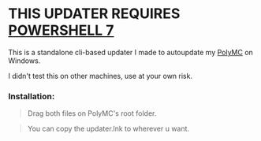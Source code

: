 # THIS UPDATER REQUIRES [POWERSHELL 7](https://github.com/powershell/powershell/releases/latest)

This is a standalone cli-based updater I made to autoupdate my [PolyMC](https://github.com/polymc/polymc) on Windows.

I didn't test this on other machines, use at your own risk.

### Installation:
> Drag both files on PolyMC's root folder.

> You can copy the updater.lnk to wherever u want.
